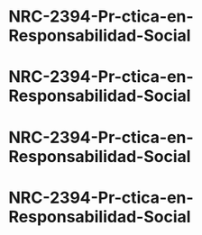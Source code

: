 # NRC-2394-Pr-ctica-en-Responsabilidad-Social
# NRC-2394-Pr-ctica-en-Responsabilidad-Social
# NRC-2394-Pr-ctica-en-Responsabilidad-Social
# NRC-2394-Pr-ctica-en-Responsabilidad-Social
